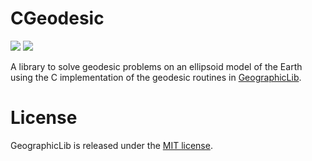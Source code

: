 # CGeodesic

[![](https://img.shields.io/endpoint?url=https%3A%2F%2Fswiftpackageindex.com%2Fapi%2Fpackages%2Fsbooth%2FCGeodesic%2Fbadge%3Ftype%3Dswift-versions)](https://swiftpackageindex.com/sbooth/CGeodesic)
[![](https://img.shields.io/endpoint?url=https%3A%2F%2Fswiftpackageindex.com%2Fapi%2Fpackages%2Fsbooth%2FCGeodesic%2Fbadge%3Ftype%3Dplatforms)](https://swiftpackageindex.com/sbooth/CGeodesic)

A library to solve geodesic problems on an ellipsoid model of the Earth using the C implementation of the geodesic routines in [GeographicLib](https://github.com/geographiclib/geographiclib-c/).

# License

GeographicLib is released under the [MIT license](https://github.com/geographiclib/geographiclib-c/blob/main/LICENSE.txt).
